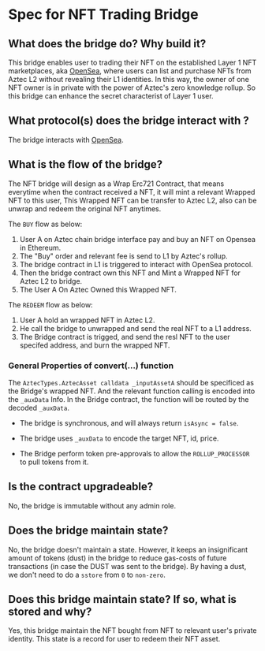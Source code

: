 # Spec for NFT Trading Bridge

## What does the bridge do? Why build it?

This bridge enables user to  trading their NFT on the established Layer 1 NFT marketplaces, aka [OpenSea](https://opensea.io/), where users can list and purchase NFTs from Aztec L2 without revealing their L1 identities.
In this way, the owner of one NFT owner is in private with the power of Aztec's zero knowledge rollup. So this bridge can enhance the secret characterist of Layer 1 user.


## What protocol(s) does the bridge interact with ?
The bridge interacts with [OpenSea](https://opensea.io/).

## What is the flow of the bridge?

The NFT bridge will design as a Wrap Erc721 Contract, that means everytime when the contract received a NFT, it will mint a relevant Wrapped NFT to this user, This Wrapped NFT can be transfer to Aztec L2, also can be unwrap and redeem the original NFT anytimes.

The `BUY` flow as below:
1. User A on Aztec chain bridge interface pay and buy an NFT on Opensea in Ethereum.
2. The "Buy" order and relevant fee is send to L1 by Aztec's rollup.
3. The bridge contract in L1 is triggered to interact with OpenSea protocol.
4. Then the bridge contract own this NFT and Mint a Wrapped NFT for Aztec L2 to bridge.
5. The User A On Aztec Owned this Wrapped NFT. 

The `REDEEM` flow as below:
1. User A hold an wrapped NFT in Aztec L2.
2. He call the bridge to unwrapped and send the real NFT to a L1 address.
3. The Bridge contract is trigged, and send the resl NFT to the user specifed address, and burn the wrapped NFT.

### General Properties of convert(...) function
  The `AztecTypes.AztecAsset calldata _inputAssetA` should be specificed as the Bridge's wrapped NFT. 
  And the relevant function calling is encoded into the `_auxData` Info.
  In the Bridge contract, the function will be routed by the decoded 
`_auxData`.

- The bridge is synchronous, and will always return `isAsync = false`.

- The bridge uses `_auxData` to encode the target NFT, id, price.

- The Bridge perform token pre-approvals to allow the `ROLLUP_PROCESSOR` to pull tokens from it.


## Is the contract upgradeable?

No, the bridge is immutable without any admin role.

## Does the bridge maintain state?

No, the bridge doesn't maintain a state.
However, it keeps an insignificant amount of tokens (dust) in the bridge to reduce gas-costs of future transactions (in case the DUST was sent to the bridge).
By having a dust, we don't need to do a `sstore` from `0` to `non-zero`.

## Does this bridge maintain state? If so, what is stored and why?

Yes, this bridge maintain the NFT bought from NFT to relevant user's private identity. 
This state is a record for user to redeem their NFT asset.